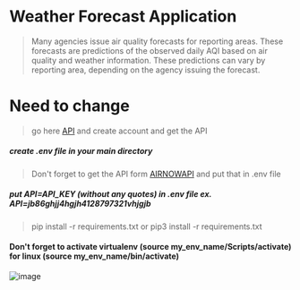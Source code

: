 # Weather Forecast Application
> Many agencies issue air quality forecasts for reporting areas. These forecasts are predictions of the observed daily AQI based on air quality and weather information. These predictions can vary by reporting area, depending on the agency issuing the forecast. 

# Need to change
> go here <a href="https://docs.airnowapi.org/">API</a> and create account and get the API
##### create .env file in your main directory
> Don't forget to get the API form <a href="https://docs.airnowapi.org/">AIRNOWAPI</a> and put that in .env file
##### put API=API_KEY (without any quotes) in .env file ex. API=jb86ghjj4hgjh4128797321vhjgjb
> pip install -r requirements.txt or pip3 install -r requirements.txt


#### Don't forget to activate virtualenv (source my_env_name/Scripts/activate) for linux (source my_env_name/bin/activate)


![image](https://user-images.githubusercontent.com/46815338/111895901-c5226000-8a3b-11eb-9b42-173acf153f33.png)
